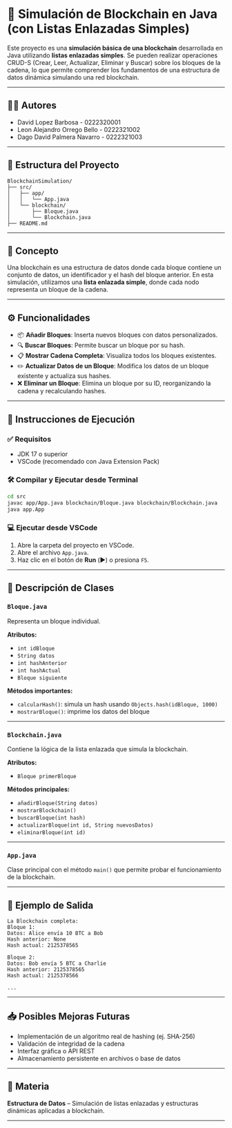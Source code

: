 
# 🧱 Simulación de Blockchain en Java (con Listas Enlazadas Simples)

Este proyecto es una **simulación básica de una blockchain** desarrollada en Java utilizando **listas enlazadas simples**. Se pueden realizar operaciones CRUD-S (Crear, Leer, Actualizar, Eliminar y Buscar) sobre los bloques de la cadena, lo que permite comprender los fundamentos de una estructura de datos dinámica simulando una red blockchain.

---

## 👨‍💻 Autores

- David Lopez Barbosa - 0222320001  
- Leon Alejandro Orrego Bello - 0222321002  
- Dago David Palmera Navarro - 0222321003  

---

## 📁 Estructura del Proyecto

```
BlockchainSimulation/
├── src/
│   ├── app/
│   │   └── App.java
│   └── blockchain/
│       ├── Bloque.java
│       └── Blockchain.java
├── README.md
```

---

## 🧠 Concepto

Una blockchain es una estructura de datos donde cada bloque contiene un conjunto de datos, un identificador y el hash del bloque anterior. En esta simulación, utilizamos una **lista enlazada simple**, donde cada nodo representa un bloque de la cadena.

---

## ⚙️ Funcionalidades

- 📦 **Añadir Bloques**: Inserta nuevos bloques con datos personalizados.
- 🔍 **Buscar Bloques**: Permite buscar un bloque por su hash.
- 📋 **Mostrar Cadena Completa**: Visualiza todos los bloques existentes.
- ✏️ **Actualizar Datos de un Bloque**: Modifica los datos de un bloque existente y actualiza sus hashes.
- ❌ **Eliminar un Bloque**: Elimina un bloque por su ID, reorganizando la cadena y recalculando hashes.

---

## 🚀 Instrucciones de Ejecución

### ✅ Requisitos

- JDK 17 o superior
- VSCode (recomendado con Java Extension Pack)

### 🛠️ Compilar y Ejecutar desde Terminal

```bash
cd src
javac app/App.java blockchain/Bloque.java blockchain/Blockchain.java
java app.App
```

### 💻 Ejecutar desde VSCode

1. Abre la carpeta del proyecto en VSCode.
2. Abre el archivo `App.java`.
3. Haz clic en el botón de **Run** (▶️) o presiona `F5`.

---

## 🧩 Descripción de Clases

### `Bloque.java`

Representa un bloque individual.

**Atributos:**
- `int idBloque`
- `String datos`
- `int hashAnterior`
- `int hashActual`
- `Bloque siguiente`

**Métodos importantes:**
- `calcularHash()`: simula un hash usando `Objects.hash(idBloque, 1000)`
- `mostrarBloque()`: imprime los datos del bloque

---

### `Blockchain.java`

Contiene la lógica de la lista enlazada que simula la blockchain.

**Atributos:**
- `Bloque primerBloque`

**Métodos principales:**
- `añadirBloque(String datos)`
- `mostrarBlockchain()`
- `buscarBloque(int hash)`
- `actualizarBloque(int id, String nuevosDatos)`
- `eliminarBloque(int id)`

---

### `App.java`

Clase principal con el método `main()` que permite probar el funcionamiento de la blockchain.

---

## 📌 Ejemplo de Salida

```
La Blockchain completa:
Bloque 1:
Datos: Alice envía 10 BTC a Bob
Hash anterior: None
Hash actual: 2125378565

Bloque 2:
Datos: Bob envía 5 BTC a Charlie
Hash anterior: 2125378565
Hash actual: 2125378566

...
```

---

## 📥 Posibles Mejoras Futuras

- Implementación de un algoritmo real de hashing (ej. SHA-256)
- Validación de integridad de la cadena
- Interfaz gráfica o API REST
- Almacenamiento persistente en archivos o base de datos

---

## 📘 Materia

**Estructura de Datos** – Simulación de listas enlazadas y estructuras dinámicas aplicadas a blockchain.

---